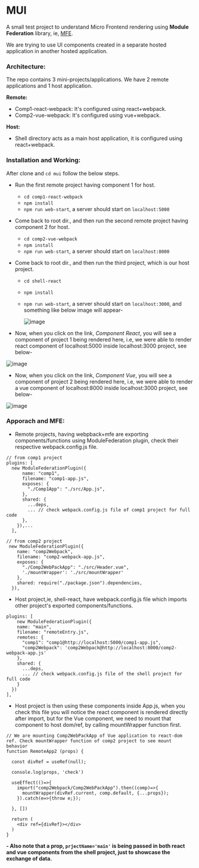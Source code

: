 # MUI

A small test project to understand Micro Frontend rendering using **Module Federation** library, ie, [MFE](https://www.npmjs.com/package/@module-federation/node).

We are trying to use UI components created in a separate hosted application in another hosted application.

### Architecture:
The repo contains 3 mini-projects/applications. We have 2 remote applications and 1 host application.

**Remote:** 
- Comp1-react-webpack: It's configured using react+webpack.
- Comp2-vue-webpack: It's configured using vue+webpack.

**Host:**
- Shell directory acts as a main host application, it is configured using react+webpack.

### Installation and Working:
After clone and `cd mui` follow the below steps. 
- Run the first remote project having component 1 for host.
  - `cd comp1-react-webpack`
  - `npm install`
  - `npm run web-start`, a server should start on `localhost:5000`
- Come back to root dir., and then run the second remote project having component 2 for host.
  - `cd comp2-vue-webpack`
  - `npm install`
  - `npm run web-start`, a server should start on `localhost:8000`
 
- Come back to root dir., and then run the third project, which is our host project.
  - `cd shell-react`
  - `npm install`
  - `npm run web-start`, a server should start on `localhost:3000`, and something like below image will appear-

    ![image](https://github.com/yugs16/mui/assets/9073610/09b42ea1-c9ba-41d7-baee-8b5c699200cc)
- Now, when you click on the link, *Component React*, you will see a component of project 1 being rendered here, i.e, we were able to render react component of localhost:5000 inside localhost:3000 project, see below-

![image](https://github.com/yugs16/mui/assets/9073610/be2505b0-2194-4cce-9f28-28336b7d068c)
- Now, when you click on the link, *Component Vue*, you will see a component of project 2 being rendered here, i.e, we were able to render a vue component of localhost:8000 inside localhost:3000 project, see below-

![image](https://github.com/yugs16/mui/assets/9073610/880f1fc7-3a99-4407-97a0-ae567392a86b)

### Apporach and MFE:
- Remote projects, having webpback+mfe are exporting components/functions using ModuleFederation plugin, check their respective webpack.config.js file.
``` 
// from comp1 project
plugins: [
  new ModuleFederationPlugin({
      name: "comp1",
      filename: "comp1-app.js",
      exposes: {
        "./Comp1App": "./src/App.js",
      },
      shared: {
        ...deps,
        ... // check webpack.config.js file of comp1 project for full code
      },
    }),...
  ],

// from comp2 project
 new ModuleFederationPlugin({
    name: "comp2Webpack",
    filename: "comp2-webpack-app.js",
    exposes: {
      "./Comp2WebPackApp": "./src/Header.vue",
      './mountWrapper': './src/mountWrapper'
    },
    shared: require("./package.json").dependencies,
  }),
```
- Host project,ie, shell-react, have webpack.config.js file which imports other project's exported components/functions.

```
plugins: [
    new ModuleFederationPlugin({
    name: "main",
    filename: "remoteEntry.js",
    remotes: {
      "comp1": "comp1@http://localhost:5000/comp1-app.js",
      "comp2Webpack": 'comp2Webpack@http://localhost:8000/comp2-webpack-app.js'
    },
    shared: {
      ...deps,
      ... // check webpack.config.js file of the shell project for full code
    }
  })
],
```
- Host project is then using these components inside App.js, when you check this file you will notice the react component is rendered directly after import, but for the Vue component, we need to mount that component to host dom/ref, by calling mountWrapper function first.
```
// We are mounting Comp2WebPackApp of Vue application to react-dom ref. Check mountWrapper function of comp2 project to see mount behavior
function RemoteApp2 (props) {

  const divRef = useRef(null);

  console.log(props, 'check')

  useEffect(()=>{
    import("comp2Webpack/Comp2WebPackApp").then((comp)=>{
      mountWrapper(divRef.current, comp.default, {...props});
    }).catch(e=>{throw e;});

  }, [])

  return (
    <div ref={divRef}></div>
  )
}
```
**- Also note that a prop, `prjectName='main'` is being passed in both react and vue components from the shell project, just to showcase the exchange of data.**



